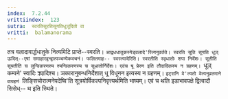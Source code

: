```yaml
---
index:  7.2.44
vrittiindex:  123
sutra:  स्वरतिसूरतिसूयतिधूञूदितो वा
vritti:  balamanorama 
---
```


तत्र वलादावार्द्धधातुके नित्यमिटि प्राप्ते--स्वरति। `आद्र्धधातुकस्येड्वलादे'रित्यनुवर्तते। स्वरति सूति सूयति धूञ् ऊदित्--एषां समाहारद्वन्द्वात्पञ्चम्येकवचनं। फलितमाह-- स्वरत्यादेरिति। स्वरतीति स्वृधातोः शपा निर्देशः। सूतीति सूयतीति च लुग्विकरणस्य श्यन्विकरणस्य च सूधातोर्निर्देशः। एवंच षू प्रेरण इति तौदादिकस्य न ग्रहणम्। `धूञ् कम्पने' स्वादिः क्र्यादिश्च। ञकारानुबन्धनिर्देशात् धू विधूनन इत्यस्य न ग्रहणम्। `इट्सनि वे'त्यतो वेत्यनुव्रतमाने वाग्रहणं `लिङ्सिचोरात्मनेपदेष्वि'ति सूत्रयोर्विकल्पनिवृत्त्यर्थमिति भाष्यम्। एवं च थलि इडाभावपक्षे द्वित्वादौ सिसेध्-- थ इति स्थिते।

